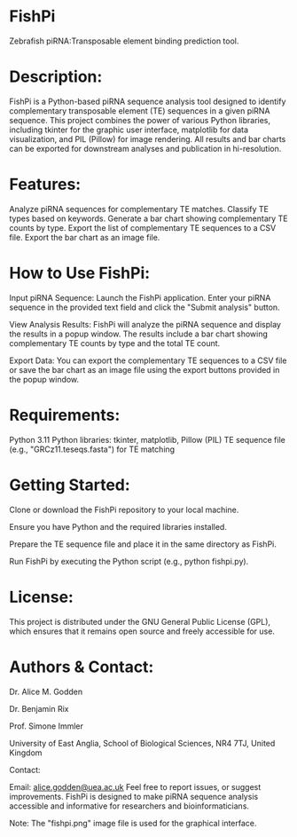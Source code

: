 # FishPi
Zebrafish piRNA:Transposable element binding prediction tool. 

# Description:
FishPi is a Python-based piRNA sequence analysis tool designed to identify complementary transposable element (TE) sequences in a given piRNA sequence. This project combines the power of various Python libraries, including tkinter for the graphic user interface, matplotlib for data visualization, and PIL (Pillow) for image rendering. All results and bar charts can be exported for downstream analyses and publication in hi-resolution.

# Features:

Analyze piRNA sequences for complementary TE matches.
Classify TE types based on keywords.
Generate a bar chart showing complementary TE counts by type.
Export the list of complementary TE sequences to a CSV file.
Export the bar chart as an image file.

# How to Use FishPi:

Input piRNA Sequence: Launch the FishPi application. Enter your piRNA sequence in the provided text field and click the "Submit analysis" button.

View Analysis Results: FishPi will analyze the piRNA sequence and display the results in a popup window. The results include a bar chart showing complementary TE counts by type and the total TE count.

Export Data: You can export the complementary TE sequences to a CSV file or save the bar chart as an image file using the export buttons provided in the popup window.

# Requirements:

Python 3.11
Python libraries: tkinter, matplotlib, Pillow (PIL)
TE sequence file (e.g., "GRCz11.teseqs.fasta") for TE matching

# Getting Started:

Clone or download the FishPi repository to your local machine.

Ensure you have Python and the required libraries installed.

Prepare the TE sequence file and place it in the same directory as FishPi.

Run FishPi by executing the Python script (e.g., python fishpi.py).

# License:
This project is distributed under the GNU General Public License (GPL), which ensures that it remains open source and freely accessible for use.

# Authors & Contact:
Dr. Alice M. Godden

Dr. Benjamin Rix

Prof. Simone Immler

University of East Anglia, School of Biological Sciences, NR4 7TJ, United Kingdom

Contact:

Email: alice.godden@uea.ac.uk
Feel free to report issues, or suggest improvements. FishPi is designed to make piRNA sequence analysis accessible and informative for researchers and bioinformaticians.

Note:
The "fishpi.png" image file is used for the graphical interface.
